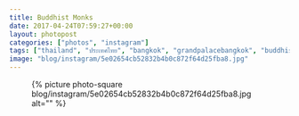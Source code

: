 ```yaml
---
title: Buddhist Monks
date: 2017-04-24T07:59:27+00:00
layout: photopost
categories: ["photos", "instagram"]
tags: ["thailand", "ประเทศไทย", "bangkok", "grandpalacebangkok", "buddhism", "monks"]
image: "blog/instagram/5e02654cb52832b4b0c872f64d25fba8.jpg"
---
```


<figure class="photo photo--square">
  {% picture photo-square blog/instagram/5e02654cb52832b4b0c872f64d25fba8.jpg alt="" %}
</figure>


